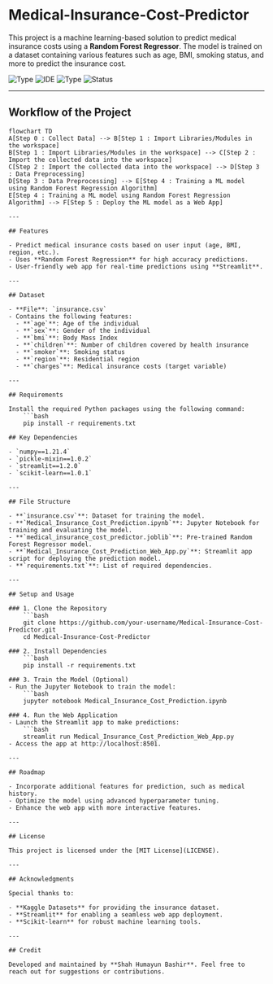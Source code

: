 # Medical-Insurance-Cost-Predictor

This project is a machine learning-based solution to predict medical insurance costs using a **Random Forest Regressor**. The model is trained on a dataset containing various features such as age, BMI, smoking status, and more to predict the insurance cost.

![Type](https://img.shields.io/badge/Machine-Learning-red.svg)
![IDE](https://img.shields.io/badge/IDE-JupyterNotebook-orange.svg)
![Type](https://img.shields.io/badge/Type-Supervised-yellow.svg)
![Status](https://img.shields.io/badge/Status-Completed-cherryred.svg)

---

## Workflow of the Project

```mermaid
flowchart TD
A[Step 0 : Collect Data] --> B[Step 1 : Import Libraries/Modules in the workspace]
B[Step 1 : Import Libraries/Modules in the workspace] --> C[Step 2 : Import the collected data into the workspace]
C[Step 2 : Import the collected data into the workspace] --> D[Step 3 : Data Preprocessing]
D[Step 3 : Data Preprocessing] --> E[Step 4 : Training a ML model using Random Forest Regression Algorithm]
E[Step 4 : Training a ML model using Random Forest Regression Algorithm] --> F[Step 5 : Deploy the ML model as a Web App]

---

## Features

- Predict medical insurance costs based on user input (age, BMI, region, etc.).
- Uses **Random Forest Regression** for high accuracy predictions.
- User-friendly web app for real-time predictions using **Streamlit**.

---

## Dataset

- **File**: `insurance.csv`
- Contains the following features:
  - **`age`**: Age of the individual
  - **`sex`**: Gender of the individual
  - **`bmi`**: Body Mass Index
  - **`children`**: Number of children covered by health insurance
  - **`smoker`**: Smoking status
  - **`region`**: Residential region
  - **`charges`**: Medical insurance costs (target variable)

---

## Requirements

Install the required Python packages using the following command:
    ```bash
    pip install -r requirements.txt

## Key Dependencies

- `numpy==1.21.4`
- `pickle-mixin==1.0.2`
- `streamlit==1.2.0`
- `scikit-learn==1.0.1`

---

## File Structure

- **`insurance.csv`**: Dataset for training the model.
- **`Medical_Insurance_Cost_Prediction.ipynb`**: Jupyter Notebook for training and evaluating the model.
- **`medical_insurance_cost_predictor.joblib`**: Pre-trained Random Forest Regressor model.
- **`Medical_Insurance_Cost_Prediction_Web_App.py`**: Streamlit app script for deploying the prediction model.
- **`requirements.txt`**: List of required dependencies.

---

## Setup and Usage

### 1. Clone the Repository
    ```bash
    git clone https://github.com/your-username/Medical-Insurance-Cost-Predictor.git
    cd Medical-Insurance-Cost-Predictor

### 2. Install Dependencies
    ```bash
    pip install -r requirements.txt

### 3. Train the Model (Optional)
- Run the Jupyter Notebook to train the model:
    ```bash
    jupyter notebook Medical_Insurance_Cost_Prediction.ipynb

### 4. Run the Web Application
- Launch the Streamlit app to make predictions:
    ```bash
    streamlit run Medical_Insurance_Cost_Prediction_Web_App.py
- Access the app at http://localhost:8501.

---

## Roadmap

- Incorporate additional features for prediction, such as medical history.
- Optimize the model using advanced hyperparameter tuning.
- Enhance the web app with more interactive features.

---

## License

This project is licensed under the [MIT License](LICENSE).

---

## Acknowledgments

Special thanks to:

- **Kaggle Datasets** for providing the insurance dataset.
- **Streamlit** for enabling a seamless web app deployment.
- **Scikit-learn** for robust machine learning tools.

---

## Credit

Developed and maintained by **Shah Humayun Bashir**. Feel free to reach out for suggestions or contributions.


    



